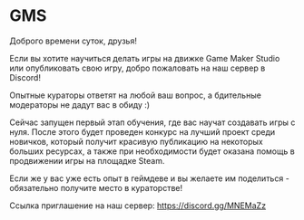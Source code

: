# GMS
Доброго времени суток, друзья! 

Если вы хотите научиться делать игры на движке Game Maker Studio или опубликовать свою игру, добро пожаловать на наш сервер в Discord!

Опытные кураторы ответят на любой ваш вопрос, а бдительные модераторы не дадут вас в обиду :) 

Сейчас запущен первый этап обучения, где вас научат создавать игры с нуля. После этого будет проведен конкурс на лучший проект среди новичков, который получит красивую публикацию на некоторых больших ресурсах, а также при необходимости будет оказана помощь в продвижении игры на площадке Steam. 

Если же у вас уже есть опыт в геймдеве и вы желаете им поделиться - обязательно получите место в кураторстве! 

Ссылка приглашение на наш сервер: https://discord.gg/MNEMaZz
